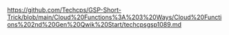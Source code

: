 https://github.com/Techcps/GSP-Short-Trick/blob/main/Cloud%20Functions%3A%203%20Ways/Cloud%20Functions%202nd%20Gen%20Qwik%20Start/techcpsgsp1089.md
